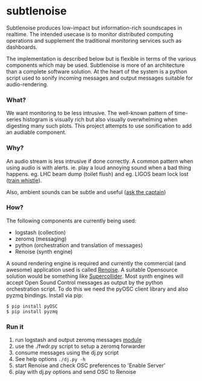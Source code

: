 # subtlenoise

Subtlenoise produces low-impact but information-rich soundscapes in realtime.
The intended usecase is to monitor distributed computing operations and
supplement the traditional monitoring services such as dashboards.

The implementation is described below but is flexible in terms of the various
components which may be used. Subtlenoise is more of an architecture than a
complete software solution. At the heart of the system is a python script used
to sonify incoming messages and output messages suitable for audio-rendering.

### What?

We want monitoring to be less intrusive. The well-known pattern of time-series
histogram is visually rich but also visually overwhelming when digesting many
such plots. This project attempts to use sonification to add an audiable
component.

### Why?

An audio stream is less intrusive if done correctly. A common pattern when
using audio is with alerts. ie. play a loud annoying sound when a bad thing
happens. eg. LHC beam dump (toilet flush) and eg. LIGOS beam lock lost ([train
whistle](https://vimeo.com/122982348)).

Also, ambient sounds can be subtle and useful ([ask the captain](https://vimeo.com/122996114))

### How?

The following components are currently being used:

* logstash (collection)
* zeromq (messaging)
* python (orchestration and translation of messages)
* Renoise (synth engine)

A sound rendering engine is required and currently the commercial (and awesome)
application used is called [Renoise](http://www.renoise.com). A suitable Opensource
solution would be something like
[Supercollider](http://supercollider.sourceforge.net/). Most synth engines will
accept Open Sound Control messages as output by the python orchestration
script. To do this we need the pyOSC client library and also pyzmq bindings.
Install via pip:

```
$ pip install pyOSC
$ pip install pyzmq
```

### Run it

1. run logstash and output zeromq messages [module](http://logstash.net/docs/latest/outputs/zeromq)
2. use the ./fwdr.py script to setup a zeromq forwarder
3. consume messages using the dj.py script
  1. See help options `./dj.py -h`
4. start Renoise and check OSC preferences to 'Enable Server'
5. play with dj.py options and send OSC to Renoise
